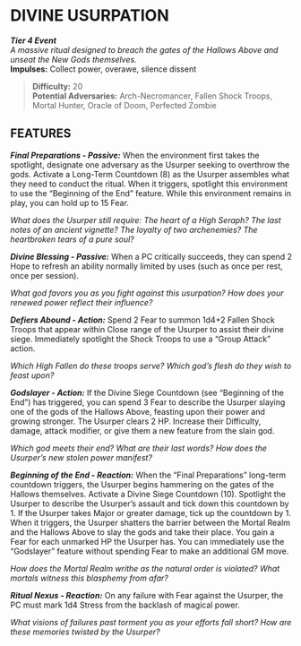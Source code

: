 # DIVINE USURPATION

***Tier 4 Event***  
*A massive ritual designed to breach the gates of the Hallows Above and unseat the New Gods themselves.*  
**Impulses:** Collect power, overawe, silence dissent

> **Difficulty:** 20  
> **Potential Adversaries:** Arch-Necromancer, Fallen Shock Troops, Mortal Hunter, Oracle of Doom, Perfected Zombie

## FEATURES

***Final Preparations - Passive:*** When the environment first takes the spotlight, designate one adversary as the Usurper seeking to overthrow the gods. Activate a Long-Term Countdown (8) as the Usurper assembles what they need to conduct the ritual. When it triggers, spotlight this environment to use the “Beginning of the End” feature. While this environment remains in play, you can hold up to 15 Fear.

  *What does the Usurper still require: The heart of a High Seraph? The last notes of an ancient vignette? The loyalty of two archenemies? The heartbroken tears of a pure soul?*

***Divine Blessing - Passive:*** When a PC critically succeeds, they can spend 2 Hope to refresh an ability normally limited by uses (such as once per rest, once per session).

  *What god favors you as you fight against this usurpation? How does your renewed power reflect their influence?*

***Defiers Abound - Action:*** Spend 2 Fear to summon 1d4+2 Fallen Shock Troops that appear within Close range of the Usurper to assist their divine siege. Immediately spotlight the Shock Troops to use a “Group Attack” action.

  *Which High Fallen do these troops serve? Which god’s flesh do they wish to feast upon?*

***Godslayer - Action:*** If the Divine Siege Countdown (see “Beginning of the End”) has triggered, you can spend 3 Fear to describe the Usurper slaying one of the gods of the Hallows Above, feasting upon their power and growing stronger. The Usurper clears 2 HP. Increase their Difficulty, damage, attack modifier, or give them a new feature from the slain god.

  *Which god meets their end? What are their last words? How does the Usurper’s new stolen power manifest?*

***Beginning of the End - Reaction:*** When the “Final Preparations” long-term countdown triggers, the Usurper begins hammering on the gates of the Hallows themselves. Activate a Divine Siege Countdown (10). Spotlight the Usurper to describe the Usurper’s assault and tick down this countdown by 1. If the Usurper takes Major or greater damage, tick up the countdown by 1. When it triggers, the Usurper shatters the barrier between the Mortal Realm and the Hallows Above to slay the gods and take their place. You gain a Fear for each unmarked HP the Usurper has. You can immediately use the “Godslayer” feature without spending Fear to make an additional GM move.

  *How does the Mortal Realm writhe as the natural order is violated? What mortals witness this blasphemy from afar?*

***Ritual Nexus - Reaction:*** On any failure with Fear against the Usurper, the PC must mark 1d4 Stress from the backlash of magical power.

  *What visions of failures past torment you as your efforts fall short? How are these memories twisted by the Usurper?*

